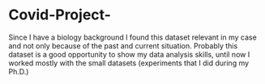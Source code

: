 # Covid-Project-
Since I have a biology background I found this dataset relevant in my case and not only because of the past and current situation. Probably this dataset is a good opportunity to show my data analysis skills, until now I worked mostly with the small datasets (experiments that I did during my Ph.D.)

